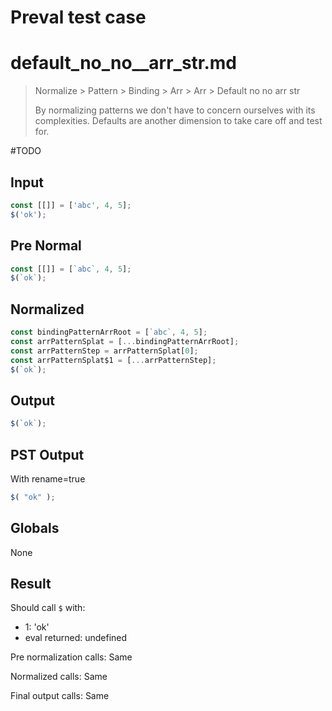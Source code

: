 # Preval test case

# default_no_no__arr_str.md

> Normalize > Pattern > Binding > Arr > Arr > Default no no  arr str
>
> By normalizing patterns we don't have to concern ourselves with its complexities. Defaults are another dimension to take care off and test for.

#TODO

## Input

`````js filename=intro
const [[]] = ['abc', 4, 5];
$('ok');
`````

## Pre Normal

`````js filename=intro
const [[]] = [`abc`, 4, 5];
$(`ok`);
`````

## Normalized

`````js filename=intro
const bindingPatternArrRoot = [`abc`, 4, 5];
const arrPatternSplat = [...bindingPatternArrRoot];
const arrPatternStep = arrPatternSplat[0];
const arrPatternSplat$1 = [...arrPatternStep];
$(`ok`);
`````

## Output

`````js filename=intro
$(`ok`);
`````

## PST Output

With rename=true

`````js filename=intro
$( "ok" );
`````

## Globals

None

## Result

Should call `$` with:
 - 1: 'ok'
 - eval returned: undefined

Pre normalization calls: Same

Normalized calls: Same

Final output calls: Same
